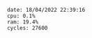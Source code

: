 

                date: 18/04/2022 22:39:16
                cpu: 0.1%
                ram: 19.4%
                cycles: 27600

                         